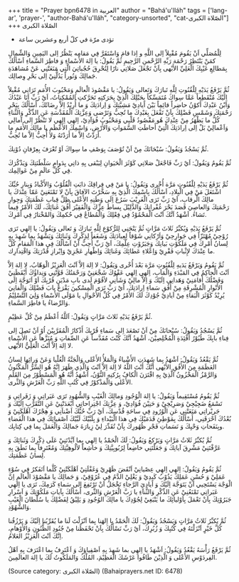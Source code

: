+++
title = "Prayer bpn6478 in العربية"
author = "Bahá'u'lláh"
tags = ['lang-ar', 'prayer-', "author-Bahá'u'lláh", "category-unsorted", "cat-الصّلاة الكبرى"]
+++
الصّلاة الكبرى
* تؤدى مرّة في كلّ أربع وعشرين ساعة

لِلْمُصَلِّي اَنْ يَقُومَ مُقْبِلاً اِلى اللَّهِ و اِذا قامَ وَاسْتَقَرَّ فِي مَقامِه يَنْظُرُ اِلى اليَمِينِ وَالشِّمالِ كمَنْ يَنْتَظِرُ رَحْمَة رَبِّهِ الرَّحْمنِ الرَّحِيمِ ثُمَّ يَقُولُ:
يا اِلهَ الأَسْماءِ وَ فاطِرَ السَّماءِ اَسْألُكَ بِمَطالِعِ غَيْبِكَ الْعَلِيِّ الأَبْهى بِاَنْ تَجْعَلَ صَلاتِي نارًا لِتُحْرِقَ حُجُباتِيَ الَّتِي مَنَعَتْنِي عَنْ مُشاهَدَةِ جَمالِكَ وَنُوراً يَدُلُّنِيْ اِلى بَحْرِ وِصالِك.

ثُمَّ يَرْفَعُ يَدَيْهِ لِلْقُنُوتِ لِلَّهِ تَبارَكَ وَتَعالى وَيَقُولُ:
يا مَقْصُودَ الْعالَمِ وَمَحْبُوبَ الأُمَمِ تَرَانِي مُقْبِلاً اِلَيْكَ مُنْقَطِعاً عَمَّا سِواكَ مُتَمَسِّكاً بِحَبْلِكَ الَّذِيْ بِحَرَكتِهِ تَحَرَّكتِ المُمْكِناتُ، اَيْ رَبِّ اَنَا عَبْدُكَ وَاَبْنُ عَبْدِكَ أَكوْنُ حاضِراً قائِمِاً بَيْنَ اَيادِيْ مَشِيَّتِكَ وَ اِرادَتِكَ وَ ما أُرِيْدُ اِلاَّ رِضَائَكَ، أَسْألُكَ بِبَحْرِ رَحْمَتِكَ وَشَمْسِ فَضْلِكَ بِاَنْ تَفْعَلَ بِعَبْدِكَ ما تُحِبُّ وَتَرْضى وَعِزَّتِكَ الْمُقَدَّسَةِ عَنِ الذِّكْرِ وَالثَّناءِ كُلُّ ما يَظْهَرُ مِنْ عِنْدِكَ هُو مَقْصُودُ قَلْبِي وَمَحْبُوبُ فُؤآدِيْ، اِلهِي اِلهِي لا تَنْظُرْ اِلى آمالِي وَاَعْمالِيْ بَلْ اِلى اِرادَتِكَ الَّتِيْ أَحاطَتِ السَّمَواتِ وَالأَرْضِ، وَاسْمِكَ الأَعْظَمِ يا مالِكَ الأُمَمِ ما أَرَدْتُ اِلاَّ ما أَرَدْتَهُ وَلا أُحِبُّ اِلاَّ ما تُحِبُّ.

ثُمَّ يَسْجُدُ وَيَقُولُ:
سُبْحَانَكَ مِنْ اَنْ تُوْصَفَ بِوَصْفِ ما سِواكَ اَوْ تُعْرَفَ بِعِرْفانِ دُوْنِكَ.

ثُمَّ يَقُومُ وَيَقُولُ:
اَيْ رَبِّ فَاجْعَلْ صَلاتِي كَوْثَرَ الْحَيَوانِ لِيَبْقى بِهِ ذاتِي بِدَوامِ سَلْطَنَتِكَ وَيَذْكُرَكَ فِي كُلِّ عالَمٍ مِنْ عَوالِمِك.

ثُمَّ يَرْفَعُ يَدَيْهِ لِلْقُنُوتِ مَرَّة أُخْرى وَيَقُولُ:
يا مَنْ فِي فِراقِكَ ذابَتِ الْقُلُوْبُ وَالأَكْبادُ وَبِنارِ حُبِّكَ اشْتَعَلَ مَنْ فِي الْبِلادِ، اَسْألُكَ بِاسْمِكَ الَّذِيْ بِهِ سَخَّرْتَ الآفاقَ بِاَنْ لا تَمْنَعَنِيْ عَمّا عِنْدَكَ يا مالِكَ الِّرقابِ، اَيْ رَبِّ تَرَى الْغَرِيْبَ سَرُعَ اِلَى وَطَنِهِ الأَعْلى ظِلِّ قِبابِ عَظَمَتِكَ وَجِوارِ رَحْمَتِكَ وَالعاصِيَ قَصَدَ بَحْرَ غُفْرانِكَ وَالذَّلِيْلَ بِساطَ عِزِّكَ وَالْفَقِيْرَ أُفُقَ غَنائِكَ، لَكَ الأَمْرُ فِيما تَشاءُ. اَشْهَدُ اَنَّكَ اَنْتَ الْمَحْمُوْدُ فِي فِعْلِكَ وَالْمُطاعُ فِي حُكمِكَ وَالمْخْتارُ فِي اَمْرِكَ.

ثُمَّ يَرْفَعُ يَدَيْهِ وَيُكبِّرُ ثَلاثَ مَرَّاتٍ ثُمَّ يَنْحَنِي لِلرُّكوْعِ لِلَّهِ تَبارَكَ وَ تَعالى وَيَقُولُ:
يا اِلهِي تَرَى رُوْحِيْ مُهْتَزّاً فِي جَوارِحِيْ وَاَرْكانِي شَوْقاً لِعِبادَتِكَ وَشَغَفاً لِذِكْرِكَ وَثَنائِكَ وَيَشْهَدُ بِما شَهِدَ بِهِ لِسانُ أَمْرِكَ فِي مَلَكُوْتِ بَيانِكَ وَجَبَرُوْتِ عِلْمِكَ، اَيْ رَبِّ أُحِبُّ اَنْ اَسْألُكَ فِي هذا الْمَقامِ كُلَّ ما عِنْدَكَ لإِثْباتِ فَقْرِيْ وَاِعْلاءِ عَطائِكَ وَغَنائِكَ وَاِظْهارِ عَجْزِيْ وَاِبْرازِ قُدْرَتِكَ وَاقْتِدارِك.

ثُمَّ يَقُومُ وَيَرْفَعُ يَدَيهِ لِلْقُنُوتِ مَرَّة بَعْدَ أُخْرى وَيَقُولُ:
لا اِلهَ اِلاَّ اَنْتَ الْعَزِيْزُ الْوَهّابُ، لا اِلهَ اِلاَّ اَنْتَ الْحاكِمُ فِي المَبْدَءِ وَالْمَآبِ، اِلهِي اِلهِي عَفْوُكَ شَجَّعَنِيْ وَرَحْمَتُكَ قَوَّتْنِي وَنِداؤُكَ أَيْقَظَنِيْ وَفَضْلُكَ أَقامَنِيْ وَهَدانِي اِلَيْكَ وَ اِلاَّ مالِيْ وَشَأْنِي لأقُوْمَ لَدى بابِ مَدْيَنِ قُرْبِكَ اَوْ اَتَوَجَّهَ اِلَى الأَنْوارِ الْمُشْرِقَةِ مِنْ أُفُقِ سَماءِ اِرادَتِكَ، اَيْ رَبِّ تَرَى الْمِسْكينَ يَقْرَعُ بابَ فَضْلِكَ وَالْفانِيَ يُرِيْدُ كَوْثَرَ الْبَقاءِ مِنْ اَيادِيْ جُوْدِكَ لَكَ الأَمْرُ فِي كُلِّ الأَحْوالِ يا مَوْلَى الأَسْماءِ وَلِيَ التَّسْلِيْمُ وَالرِّضاءُ يا فاطِرَ السَّماءِ.

ثُمَّ يَرْفَعُ يَدَيْهِ ثَلاثَ مَرَّاتٍ وَيَقُولُ:
اَللَّهُ أَعْظَمُ مِنْ كُلِّ عَظِيْمٍ.

ثُمَّ يَسْجُدُ وَيَقُولُ:
سُبْحانَكَ مِنْ اَنْ تَصْعَدَ اِلى سَماءِ قُرْبِكَ أَذْكارُ الْمُقَرَّبِيْنَ اُوْ اَنْ تَصِلَ اِلى فِناءِ بابِكَ طُيُوْرُ أَفْئِدَةِِ الْمُخْلِصِيْنَ، اَشْهَدُ اَنَّكَ كُنْتَ مُقَدَّساً عَنِ الصِّفاتِ وَ مُنَزَّهاً عَنِ الأَسْماءِ لا اِلهَ اِلاَّ أَنْتَ الْعَلِيُّ الأَبْهی.

ثُمَّ يَقْعُدُ وَيَقُولُ:
اَشْهَدُ بِما شَهِدَتِ الأَشْياءُ وَالْمَلأُ الأَعْلى وَالْجَنَّةُ الْعُلْيا وَعَنْ وَرائِها لِسانُ العَظَمَةِ مِنَ الأُفُقِ الأَبْهى أَنَّكَ أَنْتَ اللَّهُ لا اِلهَ اِلاَّ اَنْتَ وَالَّذِي ظَهَرَ اِنَّهُ هُو السِّرُّ الْمَكْنُونُ وَالرَّمْزُ الْمَخْزُونُ الَّذِيْ بِهِ اقْتَرَنَ الْكافُ بِرُكنِهِ النُّوْنُ، اَشْهَدُ أَنَّهُ هُو الْمَسْطُوْرُ مِنَ القَلَمِ الأَعْلى وَالْمَذْكوْرُ فِي كُتُبِ اللَّهِ رَبِّ الْعَرْشِ وَالثَّری.

ثُمَّ يَقُومُ مُسْتَقِيماً وَيَقُولُ:
يا اِلهَ الْوُجُودِ وَمالِكَ الْغَيْبِ وَالشُّهُودِ تَرَى عَبَراتِي وَ زَفَراتِي وَ تَسْمَعُ ضَجِيْجِيْ وَصَرِيْخِيْ وَ حَنِيْنَ فُؤادِيْ، وَ عِزَّتِكَ اجْتِراحاتِي اَبْعَدَتْنِيْ عَنِ التَّقَرُّبِ اِلَيْكَ وَ جَريْراتِي مَنَعَتْنِي عَنِ الْوُرُودِ فِي ساحَةِ قُدْسِكَ، اَيْ رَبِّ حُبُّكَ اَضْناَنِي وَ هِجْرُكَ اَهْلَكَنِيْ وَ بُعْدُكَ اَحْرَقَنِي، أَسْألُكَ بِمَوْطِئِ قَدَمَيْكَ فِي هذا الْبَيْداءِ وَ بِلَبَّيْكَ لَبَّيْكَ اَصْفيائِكَ فِي هذا الْفَضاءِ وبِنَفَحاتِ وَحْيِكَ وَ نَسَماتِ فَجْرِ ظُهُورِكَ بِاَنْ تُقَدِّرَ لِيْ زِيارَةَ جَمالِكَ وَالْعَمَلَ بِما فِي كِتابِك.

ثُمَّ يُكبِّرُ ثَلاثُ مَرَّاتٍ وَيَرْكعُ وَيَقُولُ:
لَكَ الْحَمْدُ يا اِلهِي بِما اَيَّدْتَنِيْ عَلَى ذِكْرِكَ وَثَنائِكَ وَ عَرَّفْتَنِيْ مَشْرِقَ آياتِكَ وَ جَعَلْتَنِي خاضِعاً لِرُبُوبِيَّتِكَ وَ خاشِعاً لألُوهِيَّتِكَ وَمُعْتَرِفاً بِما نَطَقَ بِهِ لِسانُ عَظَمَتِك.

ثُمَّ يَقُومُ وَيَقُولُ:
اِلهِي اِلهِي عِصْيانِيْ اَنْقَضَ ظَهْرِيْ وَغَفْلَتِيْ اَهْلَكَتْنِيْ كُلَّما اَتَفَكرُ فِي سُوْءِ عَمَلِيْ وَ حُسْنِ عَمَلِكَ يَذُوْبُ كَبِدِيْ وَ يَغْلِيْ الدَّمُ فِي عُرُوْقِيْ، وَ جَمالِكَ يا مَقْصُوْدَ الْعالَمِ اِنَّ الْوَجْهَ يَسْتَحِیي اَنْ يَتَوَجَّهَ اِلَيْكَ وَ اَيادِيَ الرَّجاءِ تَخْجَلُ اَنْ تَرْتَفِعَ اِلى سَماءِ كَرَمِكَ، تَرَى يا اِلهِي عَبَراتِي تَمْنَعُنِيْ عَنِ الذِّكْرِ وَالثَّنآءِ يا رَبَّ الْعَرْشِ وَالثَّری، أَسْألُكَ بِآياتِ مَلَكُوْتِكَ وَ اَسْرارِ جَبَرُوْتِكَ بِاَنْ تَعْمَلَ بِاَوْليائِكَ ما يَنْبَغِيْ لِجُوْدِكَ يا مالِكَ الوُجُودِ وَ يَلِيْقُ لِفَضْلِكَ يا سُلْطانَ الْغَيْبِ وَالشُّهُوْدِ.

ثُمَّ يُكبِّرُ ثَلاثُ مَرَّاتٍ وَيَسْجُدُ وَيَقُولُ:
لَكَ الْحَمْدُ يا اِلهَنا بِما اَنْزَلْتَ لَنا ما يُقَرِّبُنا اِلَيْكَ وَ يَرْزُقُنا كُلَّ خَيْرٍ اَنْزَلْتَهُ فِي كُتُبِكَ وَ زُبُرِكَ، اَيْ رَبِّ نَسْأَلُكَ بِاَنْ تَحْفَظَنا مِنْ جُنُودِ الظُّنُونِ وَالأَوْهامِ، اِنَّكَ اَنْتَ الْعَزِيْزُ العَلامُ.

ثُمَّ يَرْفَعُ رَأْسَهُ يَقْعُدُ وَيَقُولُ:
اَشْهَدُ يا اِلهِي بما شَهِدَ بِهِ اَصْفِياؤكَ وَ اَعْتَرِفُ بِما اعْتَرَفَ بِهِ اَهْلُ الفِردَوْسِ الأَعْلى وَ الَّذِيْنَ طَافُوا عَرْشَكَ الْعَظِيْمَ، المُلْكُ وَالمَلَكُوتُ لَكَ يا اِلهَ العالَمِينَ.

(Source category: الصّلاة الكبرى)
(Bahaiprayers.net ID: 6478)
